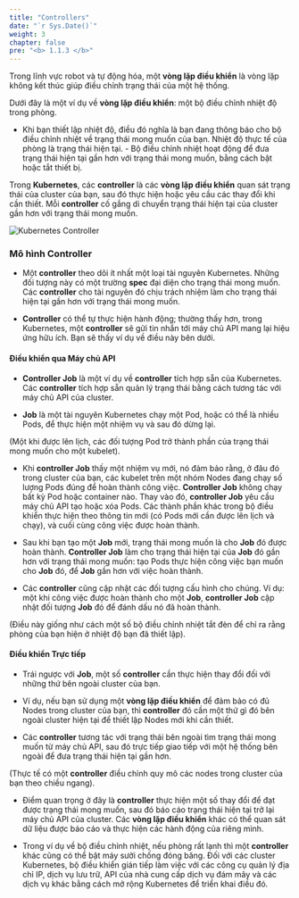 ```yaml
---
title: "Controllers"
date: "`r Sys.Date()`"
weight: 3
chapter: false
pre: "<b> 1.1.3 </b>"
---
```


Trong lĩnh vực robot và tự động hóa, một **vòng lặp điều khiển** là vòng lặp không kết thúc giúp điều chỉnh trạng thái của một hệ thống.

Dưới đây là một ví dụ về **vòng lặp điều khiển**: một bộ điều chỉnh nhiệt độ trong phòng.

- Khi bạn thiết lập nhiệt độ, điều đó nghĩa là bạn đang thông báo cho bộ điều chỉnh nhiệt về trạng thái mong muốn của bạn. Nhiệt độ thực tế của phòng là trạng thái hiện tại. - Bộ điều chỉnh nhiệt hoạt động để đưa trạng thái hiện tại gần hơn với trạng thái mong muốn, bằng cách bật hoặc tắt thiết bị.

Trong **Kubernetes**, các **controller** là các **vòng lặp điều khiển** quan sát trạng thái của cluster của bạn, sau đó thực hiện hoặc yêu cầu các thay đổi khi cần thiết. Mỗi **controller** cố gắng di chuyển trạng thái hiện tại của cluster gần hơn với trạng thái mong muốn.

![Kubernetes Controller](/EKS-Workshop-1/images/part1/1/3/0002.png?featherlight=false&width=60pc)

### **Mô hình Controller**
- Một **controller** theo dõi ít nhất một loại tài nguyên Kubernetes. Những đối tượng này có một trường **spec** đại diện cho trạng thái mong muốn. Các **controller** cho tài nguyên đó chịu trách nhiệm làm cho trạng thái hiện tại gần hơn với trạng thái mong muốn.

- **Controller** có thể tự thực hiện hành động; thường thấy hơn, trong Kubernetes, một **controller** sẽ gửi tin nhắn tới máy chủ API mang lại hiệu ứng hữu ích. Bạn sẽ thấy ví dụ về điều này bên dưới.

#### **Điều khiển qua Máy chủ API**
- **Controller Job** là một ví dụ về **controller** tích hợp sẵn của Kubernetes. Các **controller** tích hợp sẵn quản lý trạng thái bằng cách tương tác với máy chủ API của cluster.

- **Job** là một tài nguyên Kubernetes chạy một Pod, hoặc có thể là nhiều Pods, để thực hiện một nhiệm vụ và sau đó dừng lại.

(Một khi được lên lịch, các đối tượng Pod trở thành phần của trạng thái mong muốn cho một kubelet).

- Khi **controller Job** thấy một nhiệm vụ mới, nó đảm bảo rằng, ở đâu đó trong cluster của bạn, các kubelet trên một nhóm Nodes đang chạy số lượng Pods đúng để hoàn thành công việc. **Controller Job** không chạy bất kỳ Pod hoặc container nào. Thay vào đó, **controller Job** yêu cầu máy chủ API tạo hoặc xóa Pods. Các thành phần khác trong bộ điều khiển thực hiện theo thông tin mới (có Pods mới cần được lên lịch và chạy), và cuối cùng công việc được hoàn thành.

- Sau khi bạn tạo một **Job** mới, trạng thái mong muốn là cho **Job** đó được hoàn thành. **Controller Job** làm cho trạng thái hiện tại của **Job** đó gần hơn với trạng thái mong muốn: tạo Pods thực hiện công việc bạn muốn cho **Job** đó, để **Job** gần hơn với việc hoàn thành.

- Các **controller** cũng cập nhật các đối tượng cấu hình cho chúng. Ví dụ: một khi công việc được hoàn thành cho một **Job**, **controller Job** cập nhật đối tượng **Job** đó để đánh dấu nó đã hoàn thành.

(Điều này giống như cách một số bộ điều chỉnh nhiệt tắt đèn để chỉ ra rằng phòng của bạn hiện ở nhiệt độ bạn đã thiết lập).

#### **Điều khiển Trực tiếp**
- Trái ngược với **Job**, một số **controller** cần thực hiện thay đổi đối với những thứ bên ngoài cluster của bạn.

- Ví dụ, nếu bạn sử dụng một **vòng lặp điều khiển** để đảm bảo có đủ Nodes trong cluster của bạn, thì **controller** đó cần một thứ gì đó bên ngoài cluster hiện tại để thiết lập Nodes mới khi cần thiết.

- Các **controller** tương tác với trạng thái bên ngoài tìm trạng thái mong muốn từ máy chủ API, sau đó trực tiếp giao tiếp với một hệ thống bên ngoài để đưa trạng thái hiện tại gần hơn.

(Thực tế có một **controller** điều chỉnh quy mô các nodes trong cluster của bạn theo chiều ngang).

- Điểm quan trọng ở đây là **controller** thực hiện một số thay đổi để đạt được trạng thái mong muốn, sau đó báo cáo trạng thái hiện tại trở lại máy chủ API của cluster. Các **vòng lặp điều khiển** khác có thể quan sát dữ liệu được báo cáo và thực hiện các hành động của riêng mình.

- Trong ví dụ về bộ điều chỉnh nhiệt, nếu phòng rất lạnh thì một **controller** khác cũng có thể bật máy sưởi chống đóng băng. Đối với các cluster Kubernetes, bộ điều khiển gián tiếp làm việc với các công cụ quản lý địa chỉ IP, dịch vụ lưu trữ, API của nhà cung cấp dịch vụ đám mây và các dịch vụ khác bằng cách mở rộng Kubernetes để triển khai điều đó.
